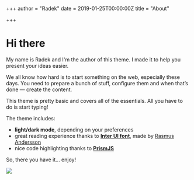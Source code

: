 +++
author = "Radek"
date = 2019-01-25T00:00:00Z
title = "About"

+++
# Hi there

My name is Radek and I'm the author of this theme. I made it to help you present your ideas easier.

We all know how hard is to start something on the web, especially these days. You need to prepare a bunch of stuff, configure them and when that’s done — create the content.

This theme is pretty basic and covers all of the essentials. All you have to do is start typing!

The theme includes:

* **light/dark mode**, depending on your preferences
* great reading experience thanks to [**Inter UI font**](https://rsms.me/inter/), made by [Rasmus Andersson](https://rsms.me/about/)
* nice code highlighting thanks to [**PrismJS**](https://prismjs.com)

So, there you have it... enjoy!

![](/uploads/several-days-later.jpg)